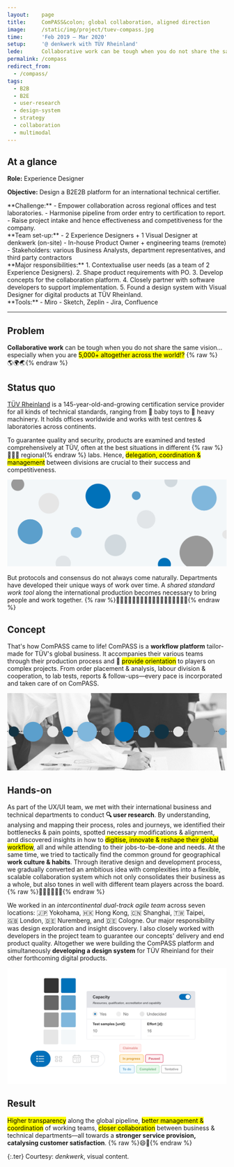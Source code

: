 ```yaml
---
layout:    page
title:     ComPASS&colon; global collaboration, aligned direction
image:     /static/img/project/tuev-compass.jpg
time:      'Feb 2019 – Mar 2020'
setup:     '@ denkwerk with TÜV Rheinland'
lede:      Collaborative work can be tough when you do not share the same vision… especially when you are 5,000+ altogether across the world!?
permalink: /compass
redirect_from:
  - /compass/
tags:
  - B2B
  - B2E
  - user-research
  - design-system
  - strategy
  - collaboration
  - multimodal
---
```


<div class="summary" markdown="1">

## At a glance

**Role:** Experience Designer

**Objective:** Design a B2E2B platform for an international technical certifier.

<div class="summary-block-layout" markdown="1">
<div class="summary-block" markdown="1">
**Challenge:**
- Empower collaboration across regional offices and test laboratories.
- Harmonise pipeline from order entry to certification to report.
- Raise project intake and hence effectiveness and competitiveness for the company.
</div>

<div class="summary-block" markdown="1">
**Team set-up:**
- 2 Experience Designers + 1 Visual Designer at denkwerk (on-site)
- In-house Product Owner + engineering teams (remote)
- Stakeholders: various Business Analysts, department representatives, and third party contractors
</div>

<div class="summary-block" markdown="1">
**Major responsibilities:**
1. Contextualise user needs (as a team of 2 Experience Designers).
2. Shape product requirements with PO.
3. Develop concepts for the collaboration platform.
4. Closely partner with software developers to support implementation.
5. Found a design system with Visual Designer for digital products at TÜV Rheinland.
</div>

<div class="summary-block" markdown="1">
**Tools:**
- Miro
- Sketch, Zeplin
- Jira, Confluence
</div>
</div>

</div>


-------

## Problem
**Collaborative work** can be tough when you do not share the same vision… especially when you are <mark>5,000+ altogether across the world!?</mark> {% raw %}<span style="display: inline-block">🌎🌍🌏</span>{% endraw %}

## Status quo
[TÜV Rheinland](https://www.tuv.com/) is a 145-year-old-and-growing certification service provider for all kinds of technical standards, ranging from 🧸 baby toys to 🚜 heavy machinery. It holds offices worldwide and works with test centres & laboratories across continents.

To guarantee quality and security, products are examined and tested comprehensively at TÜV, often at the best situations in different {% raw %}<span style="display: inline-block">👨🏻‍🔬 regional</span>{% endraw %} labs. Hence, <mark>delegation, coordination & management</mark> between divisions are crucial to their success and competitiveness.

![Scattered locations and unaligned workflow makes global coordination difficult](/static/img/project/tuev-compass-globar-cowork.png)

But protocols and consensus do not always come naturally. Departments have developed their unique ways of work over time. A *shared standard work tool* along the international production becomes necessary to bring people and work together. {% raw %}<span style="display: inline-block">🙋🏾‍♀️🙋🏻‍♂️🙋🏼‍♀️🙋🏾‍♂️🙋🏻‍♀️🙋🏼‍♂️</span>{% endraw %}

## Concept
That's how ComPASS came to life! ComPASS is a **workflow platform** tailor-made for TÜV's global business. It accompanies their various teams through their production process and 🧭 <mark>provide orientation</mark> to players on complex projects. From order placement & analysis, labour division & cooperation, to lab tests, reports & follow-ups—every pace is incorporated and taken care of on ComPASS.

![Scattered locations and unaligned workflow makes global coordination difficult](/static/img/project/tuev-compass-alignment.png)

## Hands-on
As part of the UX/UI team, we met with their international business and technical departments to conduct **🔍 user research**. By understanding, analysing and mapping their process, roles and journeys, we identified their bottlenecks & pain points, spotted necessary modifications & alignment, and discovered insights in how to <mark>digitise, innovate & reshape their global workflow</mark>, all and while attending to their jobs-to-be-done and needs. At the same time, we tried to tactically find the common ground for geographical **work culture & habits**. Through iterative design and development process, we gradually converted an ambitious idea with complexities into a flexible, scalable collaboration system which not only consolidates their business as a whole, but also tones in well with different team players across the board. {% raw %}<span style="display: inline-block">⛹🏻‍♀️⛹🏽‍♂️</span>{% endraw %}

We worked in an *intercontinental dual-track agile team* across seven locations: 🇯🇵 Yokohama, 🇭🇰 Hong Kong, 🇨🇳 Shanghai, 🇹🇼 Taipei, 🇬🇧 London, 🇩🇪 Nuremberg, and 🇩🇪 Cologne. Our major responsibility was design exploration and insight discovery. I also closely worked with developers in the project team to guarantee our concepts' delivery and end product quality. Altogether we were building the ComPASS platform and simultaneously **developing a design system** for TÜV Rheinland for their other forthcoming digital products.

![Design system for TÜV Rheinland](/static/img/project/tuev-compass-design-system.png)

## Result
<mark>Higher transparency</mark> along the global pipeline, <mark>better management & coordination</mark> of working teams, <mark>closer collaboration</mark> between business & technical departments—all towards a **stronger service provision, catalysing customer satisfaction**. {% raw %}<span style="display: inline-block">😄🧭</span>{% endraw %}

{:.ter}
Courtesy: <i>denkwerk</i>, visual content.


<!--- Short description
***

To better administer business process and maintain higher transparency along the production pipeline across the globe, ComPASS platform innovates the internal coordination in TÜV Rheinland by bringing business and technical departments in closer collaboration, strengthening service competitiveness and catalysing customer satisfaction.
--->
